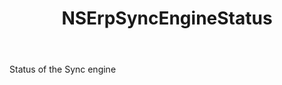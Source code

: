 ﻿---
uid: crmscript_ref_NSErpSyncEngineStatus
title: NSErpSyncEngineStatus
intellisense: Void.NSErpSyncEngineStatus
keywords: NSErpSyncEngineStatus
so.topic: reference
---

Status of the Sync engine

